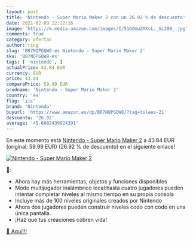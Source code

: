 ```yaml
---
layout: post
title: 'Nintendo - Super Mario Maker 2 con un 26.92 % de descuento'
date: 2021-02-09 22:12:16
image: 'https://m.media-amazon.com/images/I/51GOmuZMXcL._SL200_.jpg'
comments: true
category: ofertas
author: ring
slug: 'B07NQPGQW8-es Nintendo - Super Mario Maker 2'
sku: 'B07NQPGQW8-es'
tags: [ 'nintendo', ]
actualPrice: 43.84 EUR
currency: EUR
price: 43.84
comparePrice: 59.99 EUR
prodname: 'Nintendo - Super Mario Maker 2'
country: 'es'
flag: '🇪🇸'
brand: 'Nintendo'
buyurl: 'https://www.amazon.es/dp/B07NQPGQW8/?tag=tolees-21'
descuento: '26.92'
average: '45.6002439024391'
---
```


En este momento está [Nintendo - Super Mario Maker 2](https://www.amazon.es/dp/B07NQPGQW8/?tag=tolees-21) a 43.84 EUR (original: 59.99 EUR) (26.92 %  de descuento) en el siguiente enlace!

[![Nintendo - Super Mario Maker 2](https://m.media-amazon.com/images/I/51GOmuZMXcL._SL200_.jpg)](https://www.amazon.es/dp/B07NQPGQW8/?tag=tolees-21)

🔎:

- Ahora hay más herramientas, objetos y funciones disponibles
- Modo multijugador inalámbrico local:hasta cuatro jugadores pueden intentar completar niveles al mismo tiempo en su propia consola
- Incluye más de 100 niveles originales creados por Nintendo
- Ahora dos jugadores pueden construir niveles codo con codo en una única pantalla.
- ¡Haz que tus creaciones cobren vida!

[🛒 Aquí!!!](https://www.amazon.es/dp/B07NQPGQW8/?tag=tolees-21)
